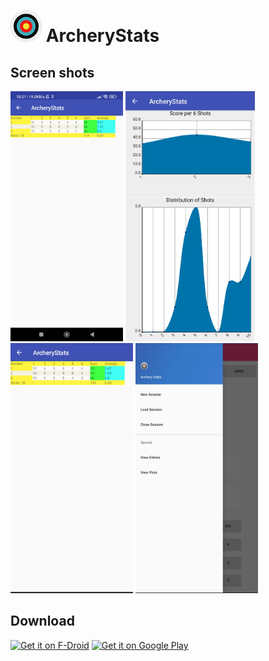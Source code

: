 <h1>
<img src="./fastlane/metadata/android/en-US/images/icon.png" height="50">
ArcheryStats</h1>

## Screen shots
<img src="./fastlane/metadata/android/en-US/images/phoneScreenshots/1.png" height="400"> <img src="./fastlane/metadata/android/en-US/images/phoneScreenshots/2.png" height="400"> <img src="./fastlane/metadata/android/en-US/images/phoneScreenshots/3.png" height="400"> <img src="./fastlane/metadata/android/en-US/images/phoneScreenshots/4.png" height="400">

## Download

[<img src="https://fdroid.gitlab.io/artwork/badge/get-it-on.png"
     alt="Get it on F-Droid"
     height="80">](https://f-droid.org/packages/de.neuwirthinformatik.alexander.archerystats/)
[<img src="https://play.google.com/intl/en_us/badges/images/generic/en-play-badge.png"
     alt="Get it on Google Play"
     height="80">](https://play.google.com/store/apps/details?id=de.neuwirthinformatik.alexander.archerystats)
